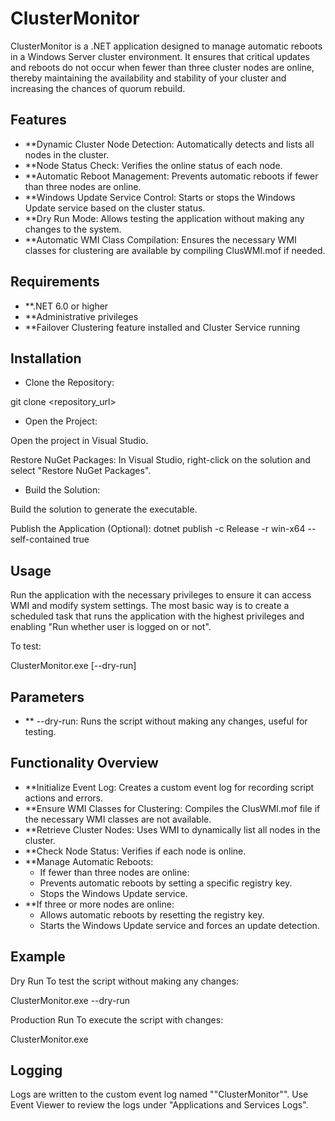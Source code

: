 # ClusterMonitor

ClusterMonitor is a .NET application designed to manage automatic reboots in a Windows Server cluster environment. It ensures that critical updates and reboots do not occur when fewer than three cluster nodes are online, thereby maintaining the availability and stability of your cluster and increasing the chances of quorum rebuild.

## Features

- **Dynamic Cluster Node Detection: Automatically detects and lists all nodes in the cluster.
- **Node Status Check: Verifies the online status of each node.
- **Automatic Reboot Management: Prevents automatic reboots if fewer than three nodes are online.
- **Windows Update Service Control: Starts or stops the Windows Update service based on the cluster status.
- **Dry Run Mode: Allows testing the application without making any changes to the system.
- **Automatic WMI Class Compilation: Ensures the necessary WMI classes for clustering are available by compiling ClusWMI.mof if needed.

## Requirements

- **.NET 6.0 or higher
- **Administrative privileges
- **Failover Clustering feature installed and Cluster Service running

## Installation

- Clone the Repository:

git clone <repository_url>

- Open the Project:

Open the project in Visual Studio.

Restore NuGet Packages:
In Visual Studio, right-click on the solution and select "Restore NuGet Packages".

- Build the Solution:

Build the solution to generate the executable.

Publish the Application (Optional):
dotnet publish -c Release -r win-x64 --self-contained true

## Usage

Run the application with the necessary privileges to ensure it can access WMI and modify system settings.
The most basic way is to create a scheduled task that runs the application with the highest privileges and enabling "Run whether user is logged on or not".

To test:

ClusterMonitor.exe [--dry-run]

## Parameters

- ** --dry-run: Runs the script without making any changes, useful for testing.

## Functionality Overview

- **Initialize Event Log: Creates a custom event log for recording script actions and errors.
- **Ensure WMI Classes for Clustering: Compiles the ClusWMI.mof file if the necessary WMI classes are not available.
- **Retrieve Cluster Nodes: Uses WMI to dynamically list all nodes in the cluster.
- **Check Node Status: Verifies if each node is online.
- **Manage Automatic Reboots: 
  - If fewer than three nodes are online:
  - Prevents automatic reboots by setting a specific registry key.
  - Stops the Windows Update service.
- **If three or more nodes are online:
  - Allows automatic reboots by resetting the registry key.
  - Starts the Windows Update service and forces an update detection.

## Example
Dry Run
To test the script without making any changes:

ClusterMonitor.exe --dry-run

Production Run
To execute the script with changes:

ClusterMonitor.exe

## Logging

Logs are written to the custom event log named ""ClusterMonitor"".
Use Event Viewer to review the logs under "Applications and Services Logs".
